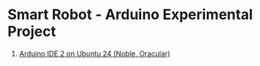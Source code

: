 # Smart Robot - Arduino Experimental Project

1. [Arduino IDE 2 on Ubuntu 24 (Noble, Oracular)](./arduino-ide-ubuntu-setup.md)
